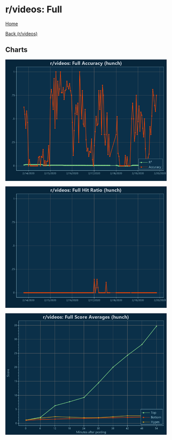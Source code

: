 # r/videos: Full

[Home](../../index.md)

[Back (r/videos)](../hunch_videos.md)

## Charts

![r/videos R² (hunch)](../../images/models/hunch_videos_Full_Accuracy.png "r/videos R² (hunch)")

![r/videos Hit Ratio (hunch)](../../images/models/hunch_videos_Full_HitRatio.png "r/videos Hit Ratio (hunch)")

![r/videos Score Averages (hunch)](../../images/models/hunch_videos_Full_Scores.png "r/videos Score Averages (hunch)")

